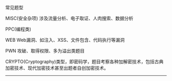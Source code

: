 常见题型

MISC(安全杂项) 涉及流量分析、电子取证、人肉搜索、数据分析

PPC(编程类)

WEB Web漏洞、如注入、XSS、文件包含、代码执行等漏洞

PWN 攻破、取得权限、多为溢出类题目

CRYPTO(Cryptography)类型，即密码学，题目考察各种加解密技术，包括古典加密技术、现代加密技术甚至出题者自创加密技术。

----

